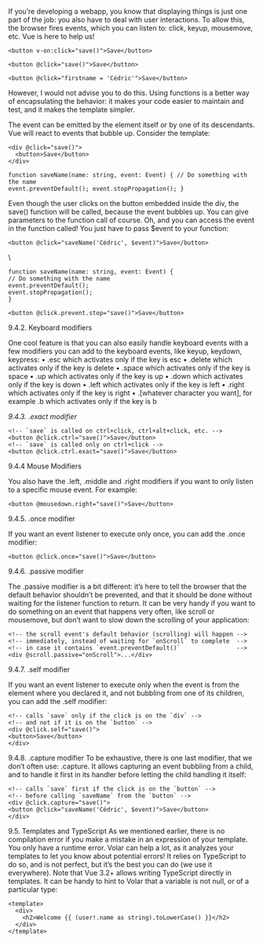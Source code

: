 If you’re developing a webapp, you know that displaying things is just one part of the job: you also have to deal with user interactions. To allow this, the browser fires events, which you can listen to: click, keyup, mousemove, etc. Vue is here to help us!

```
<button v-on:click="save()">Save</button>
```

```
<button @click="save()">Save</button>
```

```
<button @click="firstname = 'Cédric'">Save</button>
```

However, I would not advise you to do this. Using functions is a better way of encapsulating the behavior: it makes your code easier to maintain and test, and it makes the template simpler.

The event can be emitted by the element itself or by one of its descendants. Vue will react to events that bubble up. Consider the template:

```
<div @click="save()">
  <button>Save</button>
</div>

```

```
function saveName(name: string, event: Event) { // Do something with the name
event.preventDefault(); event.stopPropagation(); }
```

Even though the user clicks on the button embedded inside the div, the save() function will be
called, because the event bubbles up.
You can give parameters to the function call of course. Oh, and you can access the event in the
function called! You just have to pass $event to your function:

```
<button @click="saveName('Cédric', $event)">Save</button>
```
\
```
function saveName(name: string, event: Event) {
// Do something with the name
event.preventDefault();
event.stopPropagation();
}
```

```
<button @click.prevent.stop="save()">Save</button>
```

9.4.2. Keyboard modifiers

One cool feature is that you can also easily handle keyboard events with a few modifiers you can
add to the keyboard events, like keyup, keydown, keypress:
• .esc which activates only if the key is esc
• .delete which activates only if the key is delete
• .space which activates only if the key is space
• .up which activates only if the key is up
• .down which activates only if the key is down
• .left which activates only if the key is left
• .right which activates only if the key is right
• .[whatever character you want], for example .b which activates only if the key is b

_9.4.3._ _.exact_ _modifier_

```
<!-- `save` is called on ctrl+click, ctrl+alt+click, etc. -->
<button @click.ctrl="save()">Save</button>
<!-- `save` is called only on ctrl+click -->
<button @click.ctrl.exact="save()">Save</button>
```

9.4.4 Mouse Modifiers

You also have the .left, .middle and .right modifiers if you want to only listen to a specific mouse event.
For example:

```
<button @mousedown.right="save()">Save</button>
```

9.4.5. .once modifier

If you want an event listener to execute only once, you can add the .once modifier:

```
<button @click.once="save()">Save</button>
```


9.4.6. .passive modifier

The .passive modifier is a bit different: it’s here to tell the browser that the default behavior
shouldn’t be prevented, and that it should be done without waiting for the listener function to
return. It can be very handy if you want to do something on an event that happens very often, like scroll or mousemove, but don’t want to slow down the scrolling of your application:

```
<!-- the scroll event's default behavior (scrolling) will happen -->
<!-- immediately, instead of waiting for `onScroll` to complete  -->
<!-- in case it contains `event.preventDefault()`                -->
<div @scroll.passive="onScroll">...</div>
```

9.4.7. .self modifier

If you want an event listener to execute only when the event is from the element where you
declared it, and not bubbling from one of its children, you can add the .self modifier:

```
<!-- calls `save` only if the click is on the `div` -->
<!-- and not if it is on the `button` -->
<div @click.self="save()">
<button>Save</button>
</div>
```

9.4.8. .capture modifier
To be exhaustive, there is one last modifier, that we don’t often use: .capture. It allows capturing an event bubbling from a child, and to handle it first in its handler before letting the child handling it itself:

```
<!-- calls `save` first if the click is on the `button` -->
<!-- before calling `saveName` from the `button` -->
<div @click.capture="save()">
<button @click="saveName('Cédric', $event)">Save</button>
</div>
```

9.5. Templates and TypeScript
As we mentioned earlier, there is no compilation error if you make a mistake in an expression of
your template. You only have a runtime error. Volar can help a lot, as it analyzes your templates to let you know about potential errors! It relies on TypeScript to do so, and is not perfect, but it’s the best you can do (we use it everywhere).
Note that Vue 3.2+ allows writing TypeScript directly in templates. It can be handy to hint to Volar that a variable is not null, or of a particular type:

```
<template>
  <div>
    <h2>Welcome {{ (user!.name as string).toLowerCase() }}</h2>
  </div>
</template>

```


